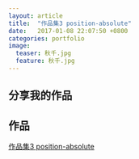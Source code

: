 ```yaml
---
layout: article
title:  "作品集3 position-absolute"
date:   2017-01-08 22:07:50 +0800
categories: portfolio
image:
  teaser: 秋千.jpg
  feature: 秋千.jpg
---
```


## 分享我的作品




## 作品

<a href="https://LuJIAYan.github.io/portfolio/3_position-absolute.html" target="_blank">作品集3 position-absolute</a>